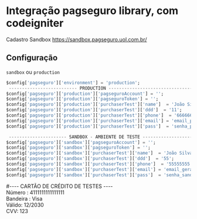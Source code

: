 # Integração pagseguro library, com codeigniter

Cadastro Sandbox
https://sandbox.pagseguro.uol.com.br/

## Configuração
`sandbox` ou `production`<br/>

```dart
$config['pagseguro']['environment'] = 'production';  
 -------------------------- PRODUCTION -------------------------------------- 
$config['pagseguro']['production']['pagseguroAccount'] = ''; 
$config['pagseguro']['production']['pagseguroToken'] = '';
$config['pagseguro']['production']['purchaserTest']['name']  = 'João Silva';
$config['pagseguro']['production']['purchaserTest']['ddd']  = '11';
$config['pagseguro']['production']['purchaserTest']['phone']  = '66666666';
$config['pagseguro']['production']['purchaserTest']['email'] = 'email_producao@email.com.br';
$config['pagseguro']['production']['purchaserTest']['pass']  = 'senha_producao';

 ---------------------- SANDBOX - AMBIENTE DE TESTE ------------------------- 
$config['pagseguro']['sandbox']['pagseguroAccount'] = '';
$config['pagseguro']['sandbox']['pagseguroToken'] = '';
$config['pagseguro']['sandbox']['purchaserTest']['name']  = 'João Silva';
$config['pagseguro']['sandbox']['purchaserTest']['ddd']  = '55';
$config['pagseguro']['sandbox']['purchaserTest']['phone']  = '55555555';
$config['pagseguro']['sandbox']['purchaserTest']['email'] = 'email_gerado_no_sandbox@sandbox.pagseguro.com.br';
$config['pagseguro']['sandbox']['purchaserTest']['pass']  = 'senha_sandbox';
``` 
 #---- CARTÃO DE CRÉDITO DE TESTES ---- <br/>
  Número : 4111111111111111<br/>
  Bandeira : Visa<br/>
  Válido: 12/2030<br/>
  CVV: 123  <br/>
